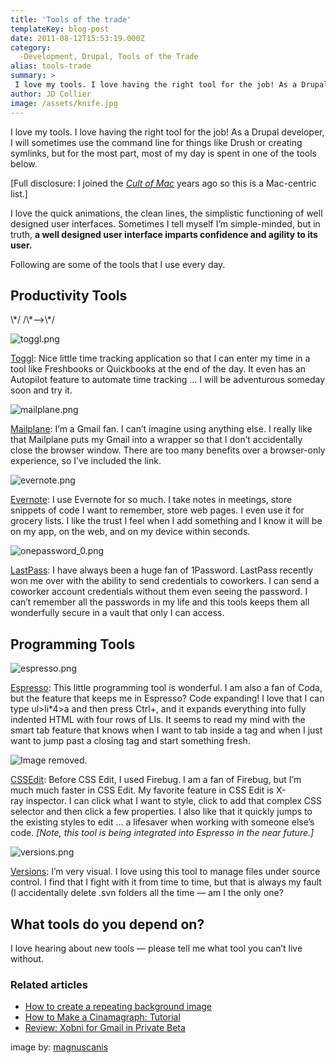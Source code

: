 ```yaml
---
title: 'Tools of the trade'
templateKey: blog-post
date: 2011-08-12T15:53:19.000Z
category: 
  -Development, Drupal, Tools of the Trade
alias: tools-trade
summary: > 
 I love my tools. I love having the right tool for the job! As a Drupal developer, I will sometimes use the command line for things like Drush or creating symlinks, but for the most part, most of my day is spent in one of the tools below.
author: JD Collier
image: /assets/knife.jpg
---
```


I love my tools. I love having the right tool for the job! As a Drupal developer, I will sometimes use the command line for things like Drush or creating symlinks, but for the most part, most of my day is spent in one of the tools below.

\[Full disclosure: I joined the [_Cult of Mac_](http://www.amazon.com/The-Cult-Mac-Leander-Kahney/dp/1886411832) years ago so this is a Mac-centric list.\]

I love the quick animations, the clean lines, the simplistic functioning of well designed user interfaces. Sometimes I tell myself I’m simple-minded, but in truth, **a well designed user interface imparts confidence and agility to its user.**

Following are some of the tools that I use every day.

Productivity Tools
------------------

<!--/\*--><!\[CDATA\[/\* ><!--\*/ <!--/\*--><!\[CDATA\[/\* ><!--\*/ table.jdcontent, .jdcontent tbody,.jdcontent tr,.jdcontent td{ text-align: left;border-style: none; font: 14px "Lucida Grande", Lucida, Verdana, sans-serif;line-height:1.5em; } .jdcontent td{ padding-bottom: 10px; } /\*--><!\]\]\]\]><!\[CDATA\[>\*/ /\*--><!\]\]>\*/

![toggl.png](/assets/toggl.png)

[Toggl](http://www.google.com/url?q=https%3A%2F%2Fwww.toggl.com&sa=D&sntz=1&usg=AFQjCNHv2p12UDUmN1MOsFhoCUssrTIYjA): Nice little time tracking application so that I can enter my time in a tool like Freshbooks or Quickbooks at the end of the day. It even has an Autopilot feature to automate time tracking … I will be adventurous someday soon and try it.

![mailplane.png](/assets/mailplane.png)

[Mailplane](http://mailplaneapp.com/comparison/): I’m a Gmail fan. I can’t imagine using anything else. I really like that Mailplane puts my Gmail into a wrapper so that I don’t accidentally close the browser window. There are too many benefits over a browser-only experience, so I’ve included the link.

![evernote.png](/assets/evernote.png)

[Evernote](https://www.evernote.com/): I use Evernote for so much. I take notes in meetings, store snippets of code I want to remember, store web pages. I even use it for grocery lists. I like the trust I feel when I add something and I know it will be on my app, on the web, and on my device within seconds.

![onepassword_0.png](/assets/onepassword_0.png)

[LastPass](https://lastpass.com/): I have always been a huge fan of 1Password. LastPass recently won me over with the ability to send credentials to coworkers. I can send a coworker account credentials without them even seeing the password. I can’t remember all the passwords in my life and this tools keeps them all wonderfully secure in a vault that only I can access.

Programming Tools
-----------------

![espresso.png](/assets/espresso.png)

[Espresso](http://macrabbit.com/espresso/): This little programming tool is wonderful. I am also a fan of Coda, but the feature that keeps me in Espresso? Code expanding! I love that I can type ul>li\*4>a and then press Ctrl+, and it expands everything into fully indented HTML with four rows of LIs. It seems to read my mind with the smart tab feature that knows when I want to tab inside a tag and when I just want to jump past a closing tag and start something fresh.

![Image removed.](/core/misc/icons/e32700/error.svg "This image has been removed. For security reasons, only images from the local domain are allowed.")

[CSSEdit](http://macrabbit.com/cssedit/): Before CSS Edit, I used Firebug. I am a fan of Firebug, but I’m much much faster in CSS Edit. My favorite feature in CSS Edit is X-ray inspector. I can click what I want to style, click to add that complex CSS selector and then click a few properties. I also like that it quickly jumps to the existing styles to edit … a lifesaver when working with someone else’s code. _\[Note, this tool is being integrated into Espresso in the near future.\]_

![versions.png](/assets/versions.png)

[Versions](http://versionsapp.com): I’m very visual. I love using this tool to manage files under source control. I find that I fight with it from time to time, but that is always my fault (I accidentally delete .svn folders all the time — am I the only one?

What tools do you depend on?
----------------------------

I love hearing about new tools — please tell me what tool you can’t live without.

### Related articles

*   [How to create a repeating background image](/blog/07/19/2011/how-create-repeating-background-image)
*   [How to Make a Cinamagraph: Tutorial](/blog/07/12/2011/how-make-cinemagraph-tutorial)
*   [Review: Xobni for Gmail in Private Beta](/blog/05/18/2011/review-xobni-gmail-private-beta)

image by: [magnuscanis](http://www.flickr.com/photos/magnuscanis/526247731/)
